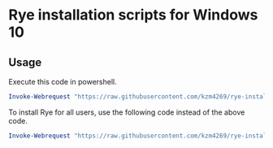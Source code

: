 # Rye installation scripts for Windows 10

## Usage

Execute this code in powershell.

```powershell
Invoke-Webrequest "https://raw.githubusercontent.com/kzm4269/rye-installation-scripts/main/windows10/install_rye.ps1" -O lib.ps1; Start-Process powershell ". '.\lib.ps1'; InstallRyeForUser; Pause" -Wait
```

To install Rye for all users, use the following code instead of the above code.

```powershell
Invoke-Webrequest "https://raw.githubusercontent.com/kzm4269/rye-installation-scripts/main/windows10/install_rye.ps1" -O lib.ps1; Start-Process powershell ". '.\lib.ps1'; InstallRyeForMachine; Pause" -Wait -Verb RunAs
```
